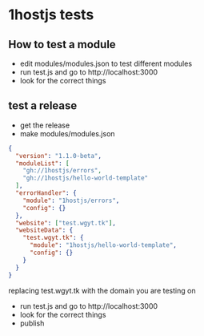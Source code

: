 # 1hostjs tests

## How to test a module

- edit modules/modules.json to test different modules
- run test.js and go to http://localhost:3000
- look for the correct things

## test a release

- get the release
- make modules/modules.json

```json
{
  "version": "1.1.0-beta",
  "moduleList": [
    "gh://1hostjs/errors",
    "gh://1hostjs/hello-world-template"
  ],
  "errorHandler": {
    "module": "1hostjs/errors",
    "config": {}
  },
  "website": ["test.wgyt.tk"],
  "websiteData": {
    "test.wgyt.tk": {
      "module": "1hostjs/hello-world-template",
      "config": {}
    }
  }
}
```

replacing test.wgyt.tk with the domain you are testing on

- run test.js and go to http://localhost:3000
- look for the correct things
- publish
